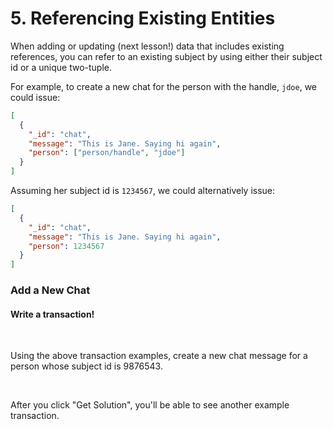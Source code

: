 # 5. Referencing Existing Entities

When adding or updating (next lesson!) data that includes existing references, you can refer to an existing subject by using either their subject id or a unique two-tuple.

For example, to create a new chat for the person with the handle, `jdoe`, we could issue:

```json
[
  {
    "_id": "chat",
    "message": "This is Jane. Saying hi again",
    "person": ["person/handle", "jdoe"]
  }
]
```

Assuming her subject id is `1234567`, we could alternatively issue:

```json
[
  {
    "_id": "chat",
    "message": "This is Jane. Saying hi again",
    "person": 1234567
  }
]
```

<div class="challenge">
<h3>Add a New Chat</h3>
<h4>Write a transaction!</h4>
<br/>
<p>Using the above transaction examples, create a new chat message for a person whose subject id is 9876543.</p>
<br/>
<p>After you click "Get Solution", you'll be able to see another example transaction.</p>
</div>
<br/>
<br/>
